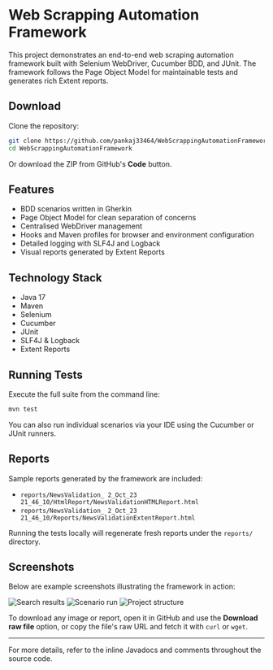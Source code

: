 # Web Scrapping Automation Framework

This project demonstrates an end-to-end web scraping automation framework built with Selenium WebDriver, Cucumber BDD, and JUnit. The framework follows the Page Object Model for maintainable tests and generates rich Extent reports.

## Download

Clone the repository:

```bash
git clone https://github.com/pankaj33464/WebScrappingAutomationFramework.git
cd WebScrappingAutomationFramework
```

Or download the ZIP from GitHub's **Code** button.

## Features

- BDD scenarios written in Gherkin
- Page Object Model for clean separation of concerns
- Centralised WebDriver management
- Hooks and Maven profiles for browser and environment configuration
- Detailed logging with SLF4J and Logback
- Visual reports generated by Extent Reports

## Technology Stack

- Java 17
- Maven
- Selenium
- Cucumber
- JUnit
- SLF4J & Logback
- Extent Reports

## Running Tests

Execute the full suite from the command line:

```bash
mvn test
```

You can also run individual scenarios via your IDE using the Cucumber or JUnit runners.

## Reports

Sample reports generated by the framework are included:

- `reports/NewsValidation_ 2_Oct_23 21_46_10/HtmlReport/NewsValidationHTMLReport.html`
- `reports/NewsValidation_ 2_Oct_23 21_46_10/Reports/NewsValidationExtentReport.html`

Running the tests locally will regenerate fresh reports under the `reports/` directory.

## Screenshots

Below are example screenshots illustrating the framework in action:

![Search results](https://github.com/pankaj33464/WebScrappingAutomationFramework/assets/5111005/8e7c7763-8419-472d-9b6a-6f8b78aa93d9)
![Scenario run](https://github.com/pankaj33464/WebScrappingAutomationFramework/assets/5111005/54bb2978-e462-4cc9-95e5-31dab7d1fbba)
![Project structure](https://github.com/pankaj33464/WebScrappingAutomationFramework/assets/5111005/e58bf196-c958-4345-93e8-12d34be0e8b6)

To download any image or report, open it in GitHub and use the **Download raw file** option, or copy the file's raw URL and fetch it with `curl` or `wget`.

---

For more details, refer to the inline Javadocs and comments throughout the source code.
